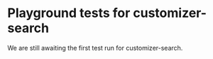 # Playground tests for customizer-search
We are still awaiting the first test run for customizer-search.
